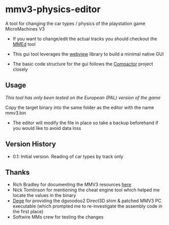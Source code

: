 # mmv3-physics-editor

A tool for changing the car types / physics of the playstation game MicroMachines V3
* If you want to change/edit the actual tracks you should checkout the [MMEd](https://github.com/RichardBradley/MMEd) tool

* This gui tool leverages the [webview](https://github.com/zserge/webview) library to build a minimal native GUI
* The basic code structure for the gui follows the [Compactor](https://github.com/Freaky/Compactor) project closely

## Usage
_This tool has only been tested on the European (PAL) version of the game_

Copy the target binary into the same folder as the editor with the name mmv3.bin
* The editor will modify the file in place so take a backup beforehand if you would like to avoid data loss

## Version History
* 0.1: Initial version. Reading of car types by track only

## Thanks
* Rich Bradley for documenting the MMV3 resources [here](http://www.bradders.org/MMs/php-mms.php)
* Nick Tomlinson for mentioning the cheat engine tool which helped me locate the values in the binary
* [Dege](http://dege.freeweb.hu/) for providing the dgvoodoo2 Direct3D shim & patched MMV3 PC executable (which prompted me to re-investigate the assembly code in the first place)
* Softwire MMs crew for testing the changes